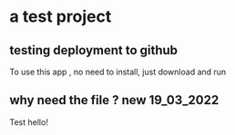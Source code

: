 # a test project 

## testing deployment to github

To use this app , no need to install, just download and run


## why need the file ? new 19_03_2022

Test hello!
